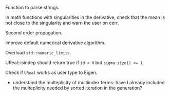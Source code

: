 Function to parse strings.

In math functions with singularities in the derivative, check that the mean is
not close to the singularity and warn the user on cerr.

Second order propagation.

Improve default numerical derivative algorithm.

Overload `std::numeric_limits`.

UReal::isindep should return true if `id < 0` but `sigma.size() <= 1`.

Check if `UReal` works as user type to Eigen.

* understand the multeplicity of multiindex terms: have I already included the multeplicity needed by sorted iteration in the generation?
